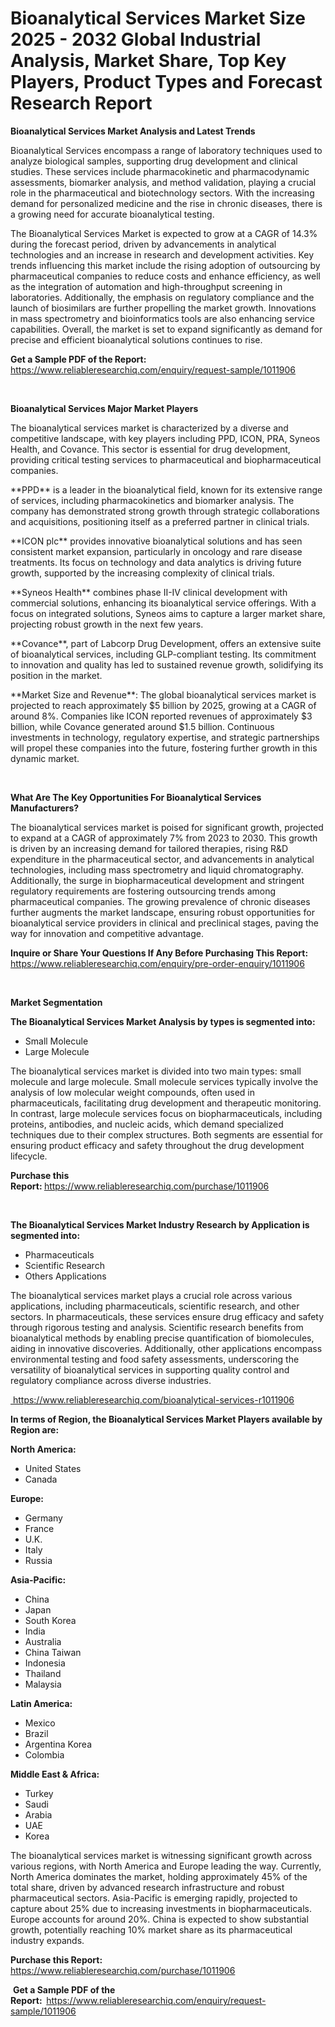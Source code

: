 <p><h1>Bioanalytical Services Market Size 2025 - 2032 Global Industrial Analysis, Market Share, Top Key Players, Product Types and Forecast Research Report</h1></p><p><strong>Bioanalytical Services Market Analysis and Latest Trends</strong></p>
<p><p>Bioanalytical Services encompass a range of laboratory techniques used to analyze biological samples, supporting drug development and clinical studies. These services include pharmacokinetic and pharmacodynamic assessments, biomarker analysis, and method validation, playing a crucial role in the pharmaceutical and biotechnology sectors. With the increasing demand for personalized medicine and the rise in chronic diseases, there is a growing need for accurate bioanalytical testing.</p><p>The Bioanalytical Services Market is expected to grow at a CAGR of 14.3% during the forecast period, driven by advancements in analytical technologies and an increase in research and development activities. Key trends influencing this market include the rising adoption of outsourcing by pharmaceutical companies to reduce costs and enhance efficiency, as well as the integration of automation and high-throughput screening in laboratories. Additionally, the emphasis on regulatory compliance and the launch of biosimilars are further propelling the market growth. Innovations in mass spectrometry and bioinformatics tools are also enhancing service capabilities. Overall, the market is set to expand significantly as demand for precise and efficient bioanalytical solutions continues to rise.</p></p>
<p><strong>Get a Sample PDF of the Report:&nbsp;</strong> <a href="https://www.reliableresearchiq.com/enquiry/request-sample/1011906?utm_campaign=1137&utm_medium=2&utm_source=Github&utm_content=ia&utm_term=17042025&utm_id=bioanalytical-services">https://www.reliableresearchiq.com/enquiry/request-sample/1011906</a></p>
<p>&nbsp;</p>
<p><strong>Bioanalytical Services Major Market Players</strong></p>
<p><p>The bioanalytical services market is characterized by a diverse and competitive landscape, with key players including PPD, ICON, PRA, Syneos Health, and Covance. This sector is essential for drug development, providing critical testing services to pharmaceutical and biopharmaceutical companies.</p><p>**PPD** is a leader in the bioanalytical field, known for its extensive range of services, including pharmacokinetics and biomarker analysis. The company has demonstrated strong growth through strategic collaborations and acquisitions, positioning itself as a preferred partner in clinical trials. </p><p>**ICON plc** provides innovative bioanalytical solutions and has seen consistent market expansion, particularly in oncology and rare disease treatments. Its focus on technology and data analytics is driving future growth, supported by the increasing complexity of clinical trials.</p><p>**Syneos Health** combines phase II-IV clinical development with commercial solutions, enhancing its bioanalytical service offerings. With a focus on integrated solutions, Syneos aims to capture a larger market share, projecting robust growth in the next few years.</p><p>**Covance**, part of Labcorp Drug Development, offers an extensive suite of bioanalytical services, including GLP-compliant testing. Its commitment to innovation and quality has led to sustained revenue growth, solidifying its position in the market.</p><p>**Market Size and Revenue**: The global bioanalytical services market is projected to reach approximately $5 billion by 2025, growing at a CAGR of around 8%. Companies like ICON reported revenues of approximately $3 billion, while Covance generated around $1.5 billion. Continuous investments in technology, regulatory expertise, and strategic partnerships will propel these companies into the future, fostering further growth in this dynamic market.</p></p>
<p>&nbsp;</p>
<p><strong>What Are The Key Opportunities For Bioanalytical Services Manufacturers?</strong></p>
<p><p>The bioanalytical services market is poised for significant growth, projected to expand at a CAGR of approximately 7% from 2023 to 2030. This growth is driven by an increasing demand for tailored therapies, rising R&D expenditure in the pharmaceutical sector, and advancements in analytical technologies, including mass spectrometry and liquid chromatography. Additionally, the surge in biopharmaceutical development and stringent regulatory requirements are fostering outsourcing trends among pharmaceutical companies. The growing prevalence of chronic diseases further augments the market landscape, ensuring robust opportunities for bioanalytical service providers in clinical and preclinical stages, paving the way for innovation and competitive advantage.</p></p>
<p><strong>Inquire or Share Your Questions If Any Before Purchasing This Report:</strong> <a href="https://www.reliableresearchiq.com/enquiry/pre-order-enquiry/1011906?utm_campaign=1137&utm_medium=2&utm_source=Github&utm_content=ia&utm_term=17042025&utm_id=bioanalytical-services">https://www.reliableresearchiq.com/enquiry/pre-order-enquiry/1011906</a></p>
<p>&nbsp;</p>
<p><strong>Market Segmentation</strong></p>
<p><strong>The Bioanalytical Services Market Analysis by types is segmented into:</strong></p>
<p><ul><li>Small Molecule</li><li>Large Molecule</li></ul></p>
<p><p>The bioanalytical services market is divided into two main types: small molecule and large molecule. Small molecule services typically involve the analysis of low molecular weight compounds, often used in pharmaceuticals, facilitating drug development and therapeutic monitoring. In contrast, large molecule services focus on biopharmaceuticals, including proteins, antibodies, and nucleic acids, which demand specialized techniques due to their complex structures. Both segments are essential for ensuring product efficacy and safety throughout the drug development lifecycle.</p></p>
<p><strong>Purchase this Report:&nbsp;</strong><a href="https://www.reliableresearchiq.com/purchase/1011906?utm_campaign=1137&utm_medium=2&utm_source=Github&utm_content=ia&utm_term=17042025&utm_id=bioanalytical-services">https://www.reliableresearchiq.com/purchase/1011906</a></p>
<p>&nbsp;</p>
<p><strong>The Bioanalytical Services Market Industry Research by Application is segmented into:</strong></p>
<p><ul><li>Pharmaceuticals</li><li>Scientific Research</li><li>Others Applications</li></ul></p>
<p><p>The bioanalytical services market plays a crucial role across various applications, including pharmaceuticals, scientific research, and other sectors. In pharmaceuticals, these services ensure drug efficacy and safety through rigorous testing and analysis. Scientific research benefits from bioanalytical methods by enabling precise quantification of biomolecules, aiding in innovative discoveries. Additionally, other applications encompass environmental testing and food safety assessments, underscoring the versatility of bioanalytical services in supporting quality control and regulatory compliance across diverse industries.</p></p>
<p><a href="https://www.reliableresearchiq.com/bioanalytical-services-r1011906?utm_campaign=1137&utm_medium=2&utm_source=Github&utm_content=ia&utm_term=17042025&utm_id=bioanalytical-services">&nbsp;https://www.reliableresearchiq.com/bioanalytical-services-r1011906</a></p>
<p><strong>In terms of Region, the Bioanalytical Services Market Players available by Region are:</strong></p>
<p>
    <p> <strong> North America: </strong>
        <ul>
            <li>United States</li>
            <li>Canada</li>
        </ul>
        </p> 
    <p> <strong> Europe: </strong>
        <ul>
            <li>Germany</li>
            <li>France</li>
            <li>U.K.</li>
            <li>Italy</li>
            <li>Russia</li>
        </ul>
        </p> 
    <p> <strong> Asia-Pacific: </strong>
        <ul>
            <li>China</li>
            <li>Japan</li>
            <li>South Korea</li>
            <li>India</li>
            <li>Australia</li>
            <li>China Taiwan</li>
            <li>Indonesia</li>
            <li>Thailand</li>
            <li>Malaysia</li>
        </ul>
        </p> 
    <p> <strong> Latin America: </strong>
        <ul>
            <li>Mexico</li>
            <li>Brazil</li>
            <li>Argentina Korea</li>
            <li>Colombia</li>
        </ul>
        </p> 
    <p> <strong> Middle East & Africa: </strong>
        <ul>
            <li>Turkey</li>
            <li>Saudi</li>
            <li>Arabia</li>
            <li>UAE</li>
            <li>Korea</li>
        </ul>
    </p>
    </p>
<p><p>The bioanalytical services market is witnessing significant growth across various regions, with North America and Europe leading the way. Currently, North America dominates the market, holding approximately 45% of the total share, driven by advanced research infrastructure and robust pharmaceutical sectors. Asia-Pacific is emerging rapidly, projected to capture about 25% due to increasing investments in biopharmaceuticals. Europe accounts for around 20%. China is expected to show substantial growth, potentially reaching 10% market share as its pharmaceutical industry expands.</p></p>
<p><strong>Purchase this Report: </strong><a href="https://www.reliableresearchiq.com/purchase/1011906?utm_campaign=1137&utm_medium=2&utm_source=Github&utm_content=ia&utm_term=17042025&utm_id=bioanalytical-services">https://www.reliableresearchiq.com/purchase/1011906</a></p>
<p>&nbsp;<strong>Get a Sample PDF of the Report:&nbsp;&nbsp;</strong><a href="https://www.reliableresearchiq.com/enquiry/request-sample/1011906?utm_campaign=1137&utm_medium=2&utm_source=Github&utm_content=ia&utm_term=17042025&utm_id=bioanalytical-services">https://www.reliableresearchiq.com/enquiry/request-sample/1011906</a></p>
<p><strong></strong></p>
<p><p></p><p></p><p></p></p>